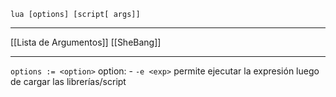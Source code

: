`lua [options] [script[ args]]`
***
[[Lista de Argumentos]]
[[SheBang]]
***
`options := <option>`
option: 
	- `-e <exp>` permite ejecutar la expresión luego de cargar las librerías/script